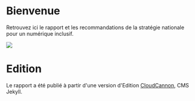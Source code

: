 # Bienvenue

Retrouvez ici le rapport et les recommandations de la stratégie nationale pour un numérique inclusif.

![](https://societenumerique.gouv.fr/wp-content/uploads/2018/01/logomarianne_typo-sombre.png)

# Edition

Le rapport a été publié à partir d'une version d'Edition [CloudCannon](http://cloudcannon.com/), CMS Jekyll.

